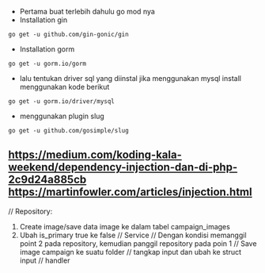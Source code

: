 - Pertama buat terlebih dahulu go mod nya
- Installation gin 

``go get -u github.com/gin-gonic/gin``

- Installation gorm 

``go get -u gorm.io/gorm``

- lalu tentukan driver sql yang diinstal jika menggunakan mysql install menggunakan kode berikut

``go get -u gorm.io/driver/mysql``

- menggunakan plugin slug

``go get -u github.com/gosimple/slug``

https://medium.com/koding-kala-weekend/dependency-injection-dan-di-php-2c9d24a885cb
https://martinfowler.com/articles/injection.html
--------------
// Repository:
1. Create image/save data image ke dalam tabel campaign_images
2. Ubah is_primary true ke false
   // Service // Dengan kondisi memanggil point 2 pada repository, kemudian panggil repository pada poin 1
   // Save image campaign ke suatu folder
   // tangkap input dan ubah ke struct input
   // handler